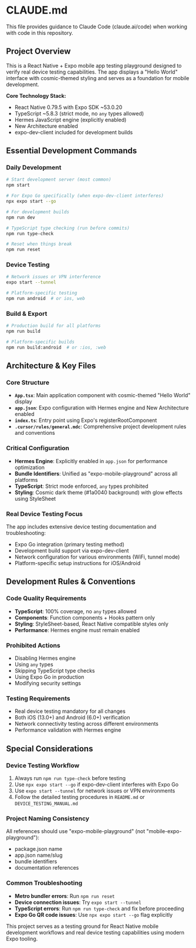 # CLAUDE.md

This file provides guidance to Claude Code (claude.ai/code) when working with code in this repository.

## Project Overview

This is a React Native + Expo mobile app testing playground designed to verify real device testing capabilities. The app displays a "Hello World" interface with cosmic-themed styling and serves as a foundation for mobile development.

**Core Technology Stack:**
- React Native 0.79.5 with Expo SDK ~53.0.20
- TypeScript ~5.8.3 (strict mode, no `any` types allowed)
- Hermes JavaScript engine (explicitly enabled)
- New Architecture enabled
- expo-dev-client included for development builds

## Essential Development Commands

### Daily Development
```bash
# Start development server (most common)
npm start

# For Expo Go specifically (when expo-dev-client interferes)
npx expo start --go

# For development builds
npm run dev

# TypeScript type checking (run before commits)
npm run type-check

# Reset when things break
npm run reset
```

### Device Testing
```bash
# Network issues or VPN interference
expo start --tunnel

# Platform-specific testing
npm run android  # or ios, web
```

### Build & Export
```bash
# Production build for all platforms
npm run build

# Platform-specific builds
npm run build:android  # or :ios, :web
```

## Architecture & Key Files

### Core Structure
- **`App.tsx`**: Main application component with cosmic-themed "Hello World" display
- **`app.json`**: Expo configuration with Hermes engine and New Architecture enabled
- **`index.ts`**: Entry point using Expo's registerRootComponent
- **`.cursor/rules/general.mdc`**: Comprehensive project development rules and conventions

### Critical Configuration
- **Hermes Engine**: Explicitly enabled in `app.json` for performance optimization
- **Bundle Identifiers**: Unified as "expo-mobile-playground" across all platforms
- **TypeScript**: Strict mode enforced, `any` types prohibited
- **Styling**: Cosmic dark theme (#1a0040 background) with glow effects using StyleSheet

### Real Device Testing Focus
The app includes extensive device testing documentation and troubleshooting:
- Expo Go integration (primary testing method)
- Development build support via expo-dev-client
- Network configuration for various environments (WiFi, tunnel mode)
- Platform-specific setup instructions for iOS/Android

## Development Rules & Conventions

### Code Quality Requirements
- **TypeScript**: 100% coverage, no `any` types allowed
- **Components**: Function components + Hooks pattern only
- **Styling**: StyleSheet-based, React Native compatible styles only
- **Performance**: Hermes engine must remain enabled

### Prohibited Actions
- Disabling Hermes engine
- Using `any` types
- Skipping TypeScript type checks
- Using Expo Go in production
- Modifying security settings

### Testing Requirements
- Real device testing mandatory for all changes
- Both iOS (13.0+) and Android (6.0+) verification
- Network connectivity testing across different environments
- Performance validation with Hermes engine

## Special Considerations

### Device Testing Workflow
1. Always run `npm run type-check` before testing
2. Use `npx expo start --go` if expo-dev-client interferes with Expo Go
3. Use `expo start --tunnel` for network issues or VPN environments
4. Follow the detailed testing procedures in `README.md` or `DEVICE_TESTING_MANUAL.md`

### Project Naming Consistency
All references should use "expo-mobile-playground" (not "mobile-expo-playground"):
- package.json name
- app.json name/slug
- bundle identifiers
- documentation references

### Common Troubleshooting
- **Metro bundler errors**: Run `npm run reset`
- **Device connection issues**: Try `expo start --tunnel`
- **TypeScript errors**: Run `npm run type-check` and fix before proceeding
- **Expo Go QR code issues**: Use `npx expo start --go` flag explicitly

This project serves as a testing ground for React Native mobile development workflows and real device testing capabilities using modern Expo tooling.